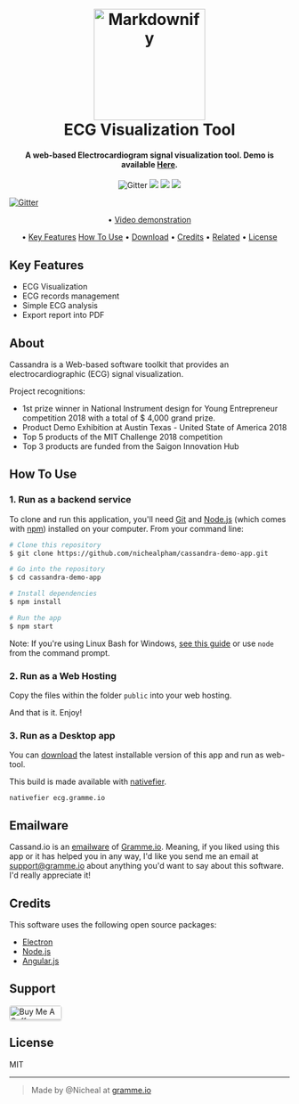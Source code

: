 
<h1 align="center">
  <br>
  <a href="https://gramme.io/cassand"><img src="https://nichealpham.github.io/Cassandra-project/public/images/startup.png" alt="Markdownify" width="200"></a>
  <br>
  ECG Visualization Tool
  <br>
</h1>

<h4 align="center">A web-based Electrocardiogram signal visualization tool. Demo is available <a href="https://ecg.gramme.io" target="_blank">Here</a>.</h4>

<p align="center">
  <a>
    <img src="https://badge.fury.io/js/electron-markdownify.svg"
         alt="Gitter">
  </a>
  <a><img src="https://badges.gitter.im/amitmerchant1990/electron-markdownify.svg"></a>
  <a>
      <img src="https://img.shields.io/badge/SayThanks.io-%E2%98%BC-1EAEDB.svg">
  </a>
  <a href="https://opencollective.com/cassand">
    <img src="https://img.shields.io/badge/$-donate-ff69b4.svg?maxAge=2592000&amp;style=flat">
  </a>
</p>
<a href="https://www.youtube.com/watch?v=YXcC-purj9E">
    <img src="https://nichealpham.github.io/Cassandra-project/public/images/Capture2_1.png"
    alt="Gitter">
  </a>
<p align="center">
  • <a href="https://www.youtube.com/watch?v=YXcC-purj9E">Video demonstration</a>
</p>
<p align="center">
  • <a href="#key-features">Key Features</a>
  <a href="#how-to-use">How To Use</a> •
  <a href="#download">Download</a> •
  <a href="#credits">Credits</a> •
  <a href="#related">Related</a> •
  <a href="#license">License</a>
</p>

## Key Features

* ECG Visualization
* ECG records management
* Simple ECG analysis
* Export report into PDF

## About
Cassandra is a Web-based software toolkit that provides an electrocardiographic (ECG) signal visualization.

Project recognitions:
+ 1st prize winner in National Instrument design for Young Entrepreneur competition 2018 with a total of $ 4,000 grand prize.
+ Product Demo Exhibition at Austin Texas - United State of America 2018
+ Top 5 products of the MIT Challenge 2018 competition
+ Top 3 products are funded from the Saigon Innovation Hub 

## How To Use

### 1. Run as a backend service
To clone and run this application, you'll need [Git](https://git-scm.com) and [Node.js](https://nodejs.org/en/download/) (which comes with [npm](http://npmjs.com)) installed on your computer. From your command line:

```bash
# Clone this repository
$ git clone https://github.com/nichealpham/cassandra-demo-app.git

# Go into the repository
$ cd cassandra-demo-app

# Install dependencies
$ npm install

# Run the app
$ npm start
```

Note: If you're using Linux Bash for Windows, [see this guide](https://www.howtogeek.com/261575/how-to-run-graphical-linux-desktop-applications-from-windows-10s-bash-shell/) or use `node` from the command prompt.

### 2. Run as a Web Hosting
Copy the files within the folder `public` into your web hosting.

And that is it. Enjoy! 

### 3. Run as a Desktop app

You can [download](https://drive.google.com/file/d/1xuYuao96Ice6CXGpbwkxWhhNfZSQ0VhG/view?usp=sharing) the latest installable version of this app and run as web-tool.

This build is made available with [nativefier](https://github.com/jiahaog/nativefier).
```
nativefier ecg.gramme.io
```

## Emailware

Cassand.io is an [emailware](https://en.wiktionary.org/wiki/emailware) of [Gramme.io](https://gramme.io). Meaning, if you liked using this app or it has helped you in any way, I'd like you send me an email at <support@gramme.io> about anything you'd want to say about this software. I'd really appreciate it!

## Credits

This software uses the following open source packages:

- [Electron](http://electron.atom.io/)
- [Node.js](https://nodejs.org/)
- [Angular.js](https://github.com/angular.js)

## Support

<a href="https://www.patreon.com/gramme" target="_blank"><img src="https://encrypted-tbn0.gstatic.com/images?q=tbn:ANd9GcSD6NDTpoGl2cBt8vLBN71pOaVpPwMSH2kXdQ&usqp=CAU" alt="Buy Me A Coffee" style="height: 25px !important;width: 94px !important;box-shadow: 0px 3px 2px 0px rgba(190, 190, 190, 0.5) !important;-webkit-box-shadow: 0px 3px 2px 0px rgba(190, 190, 190, 0.5) !important;border-radius:4px;" ></a>

## License

MIT

---

> Made by @Nicheal at [gramme.io](https://gramme.io)

